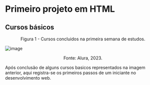 # Primeiro projeto em HTML
## Cursos básicos 

<center>Figura 1 - Cursos concluidos na primeira semana de estudos.</center>

![image](https://user-images.githubusercontent.com/35145267/215335266-fd0964e0-460d-416b-8556-a19356de08ef.png)
<center>Fonte: Alura, 2023.</center>

Após conclusão de alguns cursos basicos representados na imagem anterior, aqui registra-se os primeiros passos de um iniciante no desenvolvimento web.


